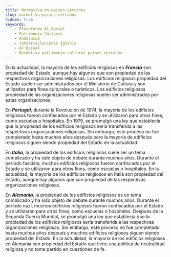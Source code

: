 ```yaml
---
title: Normativa en paises cercanos
slug: normativa-paises-cercanos
hidden: true
keywords: 
    - Plataforma Al Bassal
    - Patrimonio Cultural
    - Andalucia
    - Inmatriculaciones Iglesia
    - Al Bassal
    - Normativa patrimonio cultural paises cercanos
---
```

En la actualidad, la mayoría de los edificios religiosos en __*Francia*__ son propiedad del Estado, aunque hay algunos que son propiedad de las respectivas organizaciones religiosas. Los edificios religiosos propiedad del Estado suelen ser administrados por el Ministerio de Cultura y son utilizados para fines culturales o turísticos. Los edificios religiosos propiedad de las organizaciones religiosas suelen ser administrados por estas organizaciones.

En __*Portugal*__, durante la Revolución de 1974, la mayoría de los edificios religiosos fueron confiscados por el Estado y se utilizaron para otros fines, como escuelas o hospitales. En 1979, se promulgó una ley que establecía que la propiedad de los edificios religiosos sería transferida a las respectivas organizaciones religiosas. Sin embargo, este proceso no fue completado hasta muchos años después pero la mayoría de edificios religiosos siguen siendo propiedad del Estado en la actualidad. 

En __*Italia*__, la propiedad de los edificios religiosos suele ser un tema complicado y ha sido objeto de debate durante muchos años. Durante el período fascista, muchos edificios religiosos fueron confiscados por el Estado y se utilizaron para otros fines, como escuelas o hospitales. En la actualidad, la mayoría de los edificios religiosos en Italia son propiedad del Estado, aunque hay algunos que son propiedad de las respectivas organizaciones religiosas.

En __*Alemania*__, la propiedad de los edificios religiosos es un tema complicado y ha sido objeto de debate durante muchos años. Durante el período nazi, muchos edificios religiosos fueron confiscados por el Estado y se utilizaron para otros fines, como escuelas o hospitales. Después de la Segunda Guerra Mundial, se promulgó una ley que establecía que la propiedad de los edificios religiosos sería transferida a las respectivas organizaciones religiosas. Sin embargo, este proceso no fue completado hasta muchos años después y muchos edificios religiosos siguen siendo propiedad del Estado. En la actualidad, la mayoría de los edificios religiosos en Alemania son propiedad del Estado que tiene una política de neutralidad religiosa y no toma partido en cuestiones de fe. 